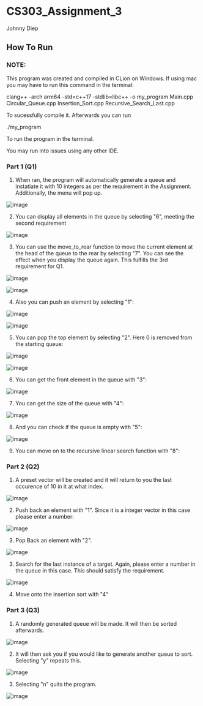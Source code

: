 # CS303_Assignment_3
Johnny Diep

## How To Run

### NOTE:

This program was created and compiled in CLion on Windows. If using mac you may have to run this command in the terminal:

clang++ -arch arm64 -std=c++17 -stdlib=libc++ -o my_program Main.cpp Circular_Queue.cpp Insertion_Sort.cpp Recursive_Search_Last.cpp 

To sucessfully compile it. Afterwards you can run

./my_program

To run the program in the terminal.

You may run into issues using any other IDE.

### Part 1 (Q1)
1. When ran, the program will automatically generate a queue and instatiate it with 10 integers as per the requirement in the Assignment. Additionally, the menu will pop up.

![image](https://github.com/user-attachments/assets/907588d4-1ff7-40ed-a936-3a2005304f42)

2. You can display all elements in the queue by selecting "6", meeting the second requirement

![image](https://github.com/user-attachments/assets/18c0db4d-9458-4eb0-aeaa-06d28b7add06)

3. You can use the move_to_rear function to move the current element at the head of the queue to the rear by selecting "7". You can see the effect when you display the queue again. This fulfills the 3rd requirement for Q1.

![image](https://github.com/user-attachments/assets/81e04bb3-10a2-4380-ae64-44f15ba6de82)

![image](https://github.com/user-attachments/assets/b6791ea9-31b4-4b25-a235-473bea87c78d)

4. Also you can push an element by selecting "1":

![image](https://github.com/user-attachments/assets/707fc268-d777-4b32-ba68-a80911b4dc83)

![image](https://github.com/user-attachments/assets/fb1d09d5-5805-47a4-84f5-6ecc896216e3)

5. You can pop the top element by selecting "2". Here 0 is removed from the starting queue:

![image](https://github.com/user-attachments/assets/14ce894d-b7d2-4b31-921c-ac5ccaa5d861)

![image](https://github.com/user-attachments/assets/9bdb30c1-9720-4510-adf2-25784885892b)

6. You can get the front element in the queue with "3":

![image](https://github.com/user-attachments/assets/b0037601-a9f4-4a41-a504-eaf671e2fff5)

7. You can get the size of the queue with "4":

![image](https://github.com/user-attachments/assets/03d2dfe9-1737-4e48-9623-4aa2083bd7cb)

8. And you can check if the queue is empty with "5":

![image](https://github.com/user-attachments/assets/94fd1c58-e051-410c-a76e-648245ffba95)

9. You can move on to the recursive linear search function with "8":

### Part 2 (Q2)

1. A preset vector will be created and it will return to you the last occurence of 10 in it at what index.

![image](https://github.com/user-attachments/assets/0b7930a6-b350-4637-8c89-cd00911644a6)

2. Push back an element with "1". Since it is a integer vector in this case please enter a number:

![image](https://github.com/user-attachments/assets/a19aa624-6968-466b-93b4-65e49ebe4e29)

3. Pop Back an element with "2".

![image](https://github.com/user-attachments/assets/ea57469d-f400-47a2-95b6-64807b83fabc)

3. Search for the last instance of a target. Again, please enter a number in the queue in this case. This should satisfy the requirement.

![image](https://github.com/user-attachments/assets/ea107c51-9185-4d0a-b163-bca22ea86e86)

4. Move onto the insertion sort with "4"

### Part 3 (Q3)

1. A randomly generated queue will be made. It will then be sorted afterwards.

![image](https://github.com/user-attachments/assets/9eb17dcd-5d39-47f9-a133-c745a51dd0fc)

2. It will then ask you if you would like to generate another queue to sort. Selecting "y" repeats this.

![image](https://github.com/user-attachments/assets/d7ca0253-fe74-4542-952c-9bdfea34f98d)

3. Selecting "n" quits the program.

![image](https://github.com/user-attachments/assets/f99e841e-2b07-4120-a838-ead3ae27ea2d)









